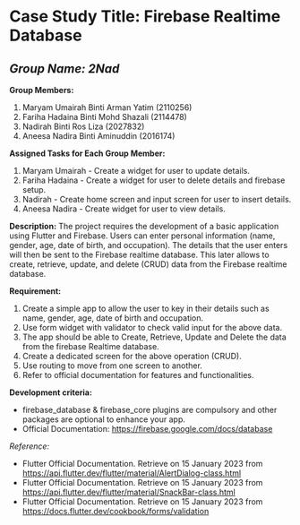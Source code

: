 # Case Study Title: Firebase Realtime Database

## *Group Name: 2Nad*

**Group Members:**
1. Maryam Umairah Binti Arman Yatim (2110256)
2. Fariha Hadaina Binti Mohd Shazali (2114478)
3. Nadirah Binti Ros Liza (2027832)
4. Aneesa Nadira Binti Aminuddin (2016174)

**Assigned Tasks for Each Group Member:**
1. Maryam Umairah - Create a widget for user to update details.
2. Fariha Hadaina - Create a widget for user to delete details and firebase setup.
3. Nadirah - Create home screen and input screen for user to insert details.
4. Aneesa Nadira - Create widget for user to view details.
   

**Description:** 
The project requires the development of a basic application using Flutter and Firebase. Users can enter personal information (name, gender, age, date of birth, and occupation). 
The details that the user enters will then be sent to the Firebase realtime database. This later allows to create, retrieve, update, and delete (CRUD) data from the Firebase realtime database.

**Requirement:**
1. Create a simple app to allow the user to key in their details such as name, gender, age, date of birth and occupation.
2. Use form widget with validator to check valid input for the above data.
3. The app should be able to Create, Retrieve, Update and Delete the data from the firebase Realtime database.
4. Create a dedicated screen for the above operation (CRUD).
5. Use routing to move from one screen to another.
6. Refer to official documentation for features and functionalities.

**Development criteria:**
- firebase_database & firebase_core plugins are compulsory and other packages are optional to enhance your app.
- Official Documentation: https://firebase.google.com/docs/database

*Reference:*
- Flutter Official Documentation. Retrieve on 15 January 2023 from https://api.flutter.dev/flutter/material/AlertDialog-class.html
- Flutter Official Documentation. Retrieve on 15 January 2023 from https://api.flutter.dev/flutter/material/SnackBar-class.html
- Flutter Official Documentation. Retrieve on 15 January 2023 from https://docs.flutter.dev/cookbook/forms/validation
